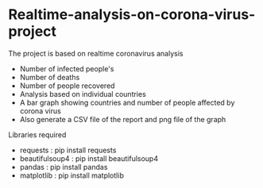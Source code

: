 # Realtime-analysis-on-corona-virus-project

The project is based on realtime coronavirus analysis
* Number of infected people's
* Number of deaths
* Number of people recovered
* Analysis based on individual countries
* A bar graph showing countries and number of people affected by corona virus
* Also generate a CSV file of the report and png file of the graph

Libraries required
* requests : pip install requests
* beautifulsoup4 : pip install beautifulsoup4
* pandas : pip install pandas
* matplotlib : pip install matplotlib
